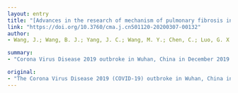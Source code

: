 ```yaml
---
layout: entry
title: "[Advances in the research of mechanism of pulmonary fibrosis induced by Corona Virus Disease 2019 and the corresponding therapeutic measures]"
link: "https://doi.org/10.3760/cma.j.cn501120-20200307-00132"
author:
- Wang, J.; Wang, B. J.; Yang, J. C.; Wang, M. Y.; Chen, C.; Luo, G. X.; He, W. F.

summary:
- "Corona Virus Disease 2019 outbroke in Wuhan, China in December 2019 and severe acute respiratory syndrome (SARS) in 2003 were caused by highly pathogenic coronaviruses with high homology. There is currently no vaccine or effective drugs. Pulmonary fibrosis is the main factor leading to pulmonary dysfunction and quality of life decline in SARS survivors after recovery."

original:
- "The Corona Virus Disease 2019 (COVID-19) outbroke in Wuhan, China in December 2019 and the severe acute respiratory syndrome (SARS) outbroke in Guangzhou, China in 2003 were caused by highly pathogenic coronaviruses with high homology. Since the 2019 novel coronavirus has strong transmissibility and progress rapidly. It has caused negative social effects and massive economic damage on a global scale. While there is currently no vaccine or effective drugs. Pulmonary fibrosis is a pulmonary disease with progressive fibrosis, which is the main factor leading to pulmonary dysfunction and quality of life decline in SARS survivors after recovery. Extensive epidemiological, viral immunological, and current clinical evidences support the possibility that pulmonary fibrosis may be one of the major complications in COVID-19 patients. Although there are no reports on the mechanism of COVID-19 inducing pulmonary fibrosis, based on the existing theoretical basis, we focus on the possible mechanism of COVID-19 sustained lung damaging, the key role of abnormal immune mechanism in the initiation and promotion of pulmonary fibrosis, and the corresponding therapeutic measures."
---
```


